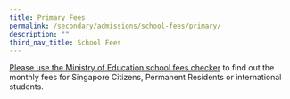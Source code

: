 ```yaml
---
title: Primary Fees
permalink: /secondary/admissions/school-fees/primary/
description: ""
third_nav_title: School Fees
---
```





[Please use the Ministry of Education school fees checker](https://www.moe.gov.sg/financial-matters/fees) to find out the monthly fees for Singapore Citizens, Permanent Residents or international students.
